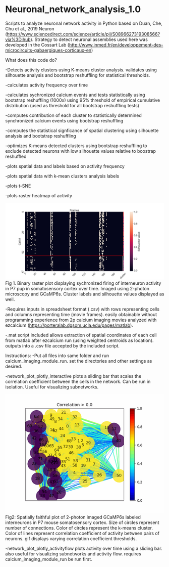 # Neuronal_network_analysis_1.0
Scripts to analyze neuronal network activity in Python based on Duan, Che, Chu et al., 2019 Neuron (https://www.sciencedirect.com/science/article/pii/S0896627319308566?via%3Dihub). Strategy to detect neuronal assemblies used here was developed in the Cossart Lab (http://www.inmed.fr/en/developpement-des-microcircuits-gabaergiques-corticaux-en)

What does this code do?


-Detects activity clusters using K-means cluster analysis. validates using silhouette analysis and bootstrap reshuffling for statistical thresholds. 

-calculates activity frequency over time

-calculates sychronized calcium events and tests statistically using bootstrap reshuffling (1000x) using 95% threshold of empirical cumulative distribution (used as threshold for all bootstrap reshuffling tests)

-computes contribution of each cluster to statistically determined synchronized calcium events using bootstrap reshuffling

-computes the statistical signficance of spatial clustering using silhouette analysis and bootstrap reshuffling

-optimizes K-means detected clusters using bootstrap reshuffling to exclude detected neurons with low silhouette values relative to boostrap reshuffled

-plots spatial data and labels based on activity frequency

-plots spatial data with k-mean clusters analysis labels

-plots t-SNE 

-plots raster heatmap of activity 


![Heatmap of deconvolved df/f activity over time](Figure_1.png)
Fig 1. Binary raster plot displaying sychronized firing of interneuron activity in P7 pup in somatosensory cortex over time. Imaged using 2-photon microscopy and GCaMP6s. Cluster labels and silhouette values displayed as well.

-Requires inputs in spreadsheet format (.csv) with rows representing cells and columns representing time (movie frames). easily obtainable without programming experience from 2p calcium imaging movies analyzed with ezcalcium (https://porteralab.dgsom.ucla.edu/pages/matlab). 

-.mat script included allows extraction of spatial coordinates of each cell from matlab after ezcalcium run (using weighted centroids as location). outputs into a .csv file accepted by the included script.

Instructions:
-Put all files into same folder and run calcium_imaging_module_run. set the directories and other settings as desired.

-network_plot_plotly_interactive plots a sliding bar that scales the correlation coefficient between the cells in the network. Can be run in isolation. Useful for visualizing subnetworks.  

![Neuronal network analysis of 2-photon imaging P7 mouse expressing GCaMP-6s](test.gif)
Fig2: Spatially faithful plot of 2-photon imaged GCaMP6s labeled interneurons in P7 mouse somatosensory cortex. Size of circles represent number of connections. Color of circles represent the k-means cluster. Color of lines represent correlation coefficient of activity between pairs of neurons. gif displays varying correlation coefficient thresholds.

-network_plot_plotly_activityflow plots activity over time using a sliding bar. also useful for visualizing subnetworks and activity flow. requires calcium_imaging_module_run be run first. 


